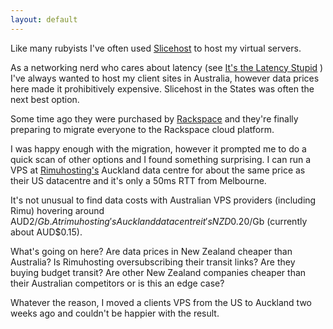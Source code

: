 ```yaml
---
layout: default
---
```

Like many rubyists I've often used [Slicehost](http://www.slicehost.com) to
host my virtual servers.

As a networking nerd who cares about latency (see [It's the Latency
Stupid](http://rescomp.stanford.edu/~cheshire/rants/Latency.html) ) I've always
wanted to host my client sites in Australia, however data prices here made it
prohibitively expensive. Slicehost in the States was often the next best option.

Some time ago they were purchased by [Rackspace](http://www.rackspace.com) and
they're finally preparing to migrate everyone to the Rackspace cloud platform.

I was happy enough with the migration, however it prompted me to do a quick
scan of other options and I found something surprising. I can run a VPS at
[Rimuhosting's](http://rimuosting.com) Auckland data centre for about the same
price as their US datacentre and it's only a 50ms RTT from Melbourne.

It's not unusual to find data costs with Australian VPS providers (including
Rimu) hovering around AUD$2/Gb. At rimuhosting's Auckland datacentre it's
NZD$0.20/Gb (currently about AUD$0.15).

What's going on here? Are data prices in New Zealand cheaper than Australia? Is
Rimuhosting oversubscribing their transit links? Are they buying budget
transit? Are other New Zealand companies cheaper than their Australian
competitors or is this an edge case?

Whatever the reason, I moved a clients VPS from the US to Auckland two weeks
ago and couldn't be happier with the result.
